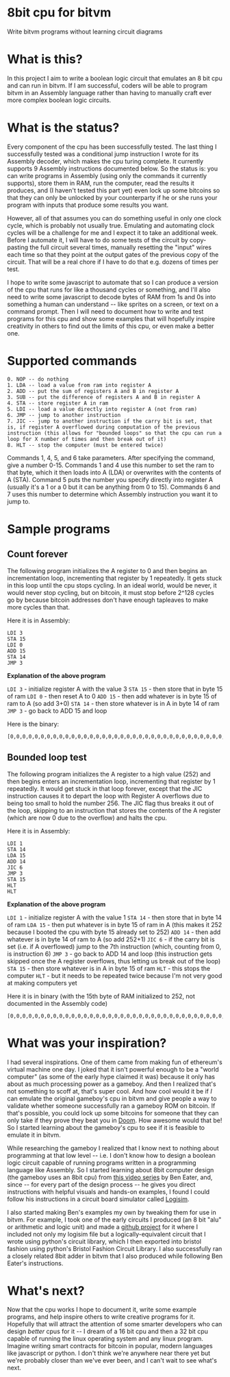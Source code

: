 # 8bit cpu for bitvm
Write bitvm programs without learning circuit diagrams

# What is this?
In this project I aim to write a boolean logic circuit that emulates an 8 bit cpu and can run in bitvm. If I am successful, coders will be able to program bitvm in an Assembly language rather than having to manually craft ever more complex boolean logic circuits.

# What is the status?
Every component of the cpu has been successfully tested. The last thing I successfully tested was a conditional jump instruction I wrote for its Assembly decoder, which makes the cpu turing complete. It currently supports 9 Assembly instructions documented below. So the status is: you can write programs in Assembly (using only the commands it currently supports), store them in RAM, run the computer, read the results it produces, and (I haven't tested this part yet) even lock up some bitcoins so that they can only be unlocked by your counterparty if he or she runs your program with inputs that produce some results you want.

However, all of that assumes you can do something useful in only one clock cycle, which is probably not usually true. Emulating and automating clock cycles will be a challenge for me and I expect it to take an additional week. Before I automate it, I will have to do some tests of the circuit by copy-pasting the full circuit several times, manually resetting the "input" wires each time so that they point at the output gates of the previous copy of the circuit. That will be a real chore if I have to do that e.g. dozens of times per test.

I hope to write some javascript to automate that so I can produce a version of the cpu that runs for like a thousand cycles or something, and I'll also need to write some javascript to decode bytes of RAM from 1s and 0s into something a human can understand -- like sprites on a screen, or text on a command prompt. Then I will need to document how to write and test programs for this cpu and show some examples that will hopefully inspire creativity in others to find out the limits of this cpu, or even make a better one.

# Supported commands
```
0. NOP -- do nothing
1. LDA -- load a value from ram into register A
2. ADD -- put the sum of registers A and B in register A
3. SUB -- put the difference of registers A and B in register A
4. STA -- store register A in ram
5. LDI -- load a value directly into register A (not from ram)
6. JMP -- jump to another instruction
7. JIC -- jump to another instruction if the carry bit is set, that is, if register A overflowed during computation of the previous instruction (this allows for "bounded loops" so that the cpu can run a loop for X number of times and then break out of it)
8. HLT -- stop the computer (must be entered twice)
```

Commands 1, 4, 5, and 6 take parameters. After specifying the command, give a number 0-15. Commands 1 and 4 use this number to set the ram to that byte, which it then loads into A (LDA) or overwrites with the contents of A (STA). Command 5 puts the number you specify directly into register A (usually it's a 1 or a 0 but it can be anything from 0 to 15). Commands 6 and 7 uses this number to determine which Assembly instruction you want it to jump to.

# Sample programs

## Count forever

The following program initializes the A register to 0 and then begins an incrementation loop, incrementing that register by 1 repeatedly. It gets stuck in this loop until the cpu stops cycling. In an ideal world, would be never, it would never stop cycling, but on bitcoin, it must stop before 2^128 cycles go by because bitcoin addresses don't have enough tapleaves to make more cycles than that.

Here it is in Assembly:

```
LDI 3
STA 15
LDI 0
ADD 15
STA 14
JMP 3
```

**Explanation of the above program**

`LDI 3` - initialize register A with the value 3
`STA 15` - then store that in byte 15 of ram
`LDI 0` - then reset A to 0
`ADD 15` - then add whatever is in byte 15 of ram to A (so add 3+0)
`STA 14` - then store whatever is in A in byte 14 of ram
`JMP 3` - go back to ADD 15 and loop

Here is the binary:

```
[0,0,0,0,0,0,0,0,0,0,0,0,0,0,0,0,0,0,0,0,0,0,0,0,0,0,0,0,0,0,0,0,0,0,0,0,0,1,0,1,0,0,1,1,0,1,0,0,1,1,1,1,0,1,0,1,0,0,0,0,0,0,1,0,1,1,1,1,0,1,0,0,1,1,1,0,0,1,1,0,0,0,1,1,0,0,0,0,0,0,0,0,0,0,0,0,0,0,0,0,0,0,0,0,0,0,0,0,0,0,0,0,0,0,0,0,0,0,0,0,0,0,0,0,0,0,0,0,0,0,0,0,0,0,0,0,0,0,0,0,0,0,0,0,0,0,0,0,0,0,0,0,0,0,0,0,0,0,0,0,0,0,0,0,0,0,0,0,0,0,0,0]
```

## Bounded loop test

The following program initializes the A register to a high value (252) and then begins enters an incrementation loop, incrementing that register by 1 repeatedly. It would get stuck in that loop forever, except that the JIC instruction causes it to depart the loop with Register A overflows due to being too small to hold the number 256. The JIC flag thus breaks it out of the loop, skipping to an instruction that stores the contents of the A register (which are now 0 due to the overflow) and halts the cpu.

Here it is in Assembly:

```
LDI 1
STA 14
LDA 15
ADD 14
JIC 6
JMP 3
STA 15
HLT
HLT
```

**Explanation of the above program**

`LDI 1` - initialize register A with the value 1
`STA 14` - then store that in byte 14 of ram
`LDA 15` - then put whatever is in byte 15 of ram in A (this makes it 252 because I booted the cpu with byte 15 already set to 252)
`ADD 14` - then add whatever is in byte 14 of ram to A (so add 252+1)
`JIC 6` - if the carry bit is set (i.e. if A overflowed) jump to the 7th instruction (which, counting from 0, is instruction 6)
`JMP 3` - go back to ADD 14 and loop (this instruction gets skipped once the A register overflows, thus letting us break out of the loop)
`STA 15` - then store whatever is in A in byte 15 of ram
`HLT` - this stops the computer
`HLT` - but it needs to be repeated twice because I'm not very good at making computers yet

Here it is in binary (with the 15th byte of RAM initialized to 252, not documented in the Assembly code)

```
[0,0,0,0,0,0,0,0,0,0,0,0,0,0,0,0,0,0,0,0,0,0,0,0,0,0,0,0,0,0,0,0,0,0,0,0,0,1,0,1,0,0,0,1,0,1,0,0,1,1,1,0,0,0,0,1,1,1,1,1,0,0,1,0,1,1,1,0,0,1,1,1,0,1,1,0,0,1,1,0,0,0,1,1,0,1,0,0,1,1,1,1,1,1,1,1,0,0,0,0,1,1,1,1,0,0,0,0,0,0,0,0,0,0,0,0,0,0,0,0,0,0,0,0,0,0,0,0,0,0,0,0,0,0,0,0,0,0,0,0,0,0,0,0,0,0,0,0,0,0,0,0,0,0,0,0,1,1,1,1,1,1,0,0]
```

# What was your inspiration?
I had several inspirations. One of them came from making fun of ethereum's virtual machine one day. I joked that it isn't powerful enough to be a "world computer" (as some of the early hype claimed it was) because it only has about as much processing power as a gameboy. And then I realized that's not something to scoff at, that's super cool. And how cool would it be if *I* can emulate the original gameboy's cpu in bitvm and give people a way to validate whether someone successfully ran a gameboy ROM on bitcoin. If that's possible, you could lock up some bitcoins for someone that they can only take if they prove they beat you in [Doom](https://www.youtube.com/shorts/IXA1crHYPJE). How awesome would that be! So I started learning about the gameboy's cpu to see if it is feasible to emulate it in bitvm.

While researching the gameboy I realized that I know next to nothing about programming at that low level -- i.e. I don't know how to design a boolean logic circuit capable of running programs written in a programming language like Assembly. So I started learning about 8bit computer design (the gameboy uses an 8bit cpu) from [this video series](https://www.youtube.com/watch?v=HyznrdDSSGM&list=PLowKtXNTBypGqImE405J2565dvjafglHU) by Ben Eater, and, since -- for every part of the design process -- he gives you direct instructions with helpful visuals and hands-on examples, I found I could follow his instructions in a circuit board simulator called [Logisim](http://www.cburch.com/logisim/).

I also started making Ben's examples my own by tweaking them for use in bitvm. For example, I took one of the early circuits I produced (an 8 bit "alu" or arithmetic and logic unit) and made a [github project](https://github.com/supertestnet/8bit-alu-for-bitvm) for it where I included not only my logisim file but a logically-equivalent circuit that I wrote using python's circuit library, which I then exported into bristol fashion using python's Bristol Fashion Circuit Library. I also successfully ran a closely related 8bit adder in bitvm that I also produced while following Ben Eater's instructions.

# What's next?

Now that the cpu works I hope to document it, write some example programs, and help inspire others to write creative programs for it. Hopefully that will attract the attention of some smarter developers who can design *better* cpus for it -- I dream of a 16 bit cpu and then a 32 bit cpu capable of running the linux operating system and any linux program. Imagine writing smart contracts for bitcoin in popular, modern languages like javascript or python. I don't think we're anywhere near there yet but we're probably closer than we've ever been, and I can't wait to see what's next.
